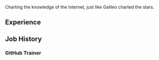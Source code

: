 Charting the knowledge of the Internet, just like Galileo charted the stars.

## Experience
## Job History

### GitHub Trainer
